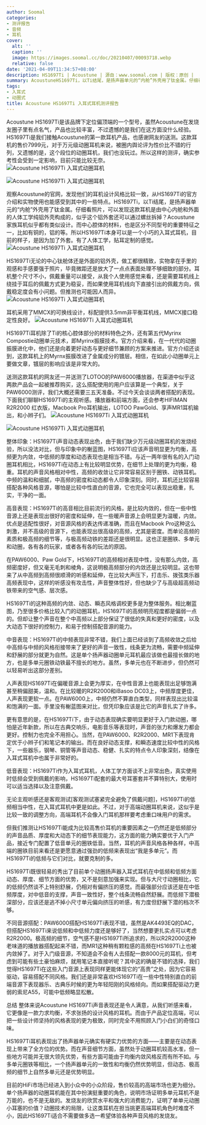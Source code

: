 ```yaml
---
author: Soomal
categories:
- 测评报告
- 音频
- 耳机
cover:
  alt: ''
  caption: ''
  image: https://images.soomal.cc/doc/20210407/00093718.webp
  relative: false
date: '2021-04-09T11:34:57+08:00'
description: HS1697Ti | Acoustune | 源自：www.soomal.com | 版权：原创 |  平均/总评分：09.86/69
summary: AcoustuneHS1697Ti，以Ti结尾，是扬声器单元的“内舱”外壳用了钛金属。仔细看照片，可以发现这款耳机是由中心内舱和外面的人体工学纯铝外壳构成的，中心腔体的材料，也是区分不同型号的重要特征之一，这也许算的上Acoustune耳机的家族式设计。
tags:
- 入耳式
- 动圈式
title: Acoustune HS1697Ti 入耳式耳机测评报告
---
```


Acoustune HS1697Ti是该品牌下定位偏顶端的一个型号，虽然Acoustune在发烧友圈子里有点名气，产品也比较丰富，不过遗憾的是我们在这方面没什么经验。HS1697Ti是我们接触Acoustune的第一款耳机产品，也感谢网友的送测。这款耳机的售价7999元，对于万元级动圈耳机来说，被圈内舆论评为性价比不错的行列，又遗憾的是，这个段位的动圈耳机，我们也没玩过。所以这样的测评，确实参考性会受到一定影响，目前只能比较无奈。
![Acoustune HS1697Ti 入耳式动圈耳机](https://images.soomal.cc/doc/20210401/00093590.webp)




![Acoustune HS1697Ti 入耳式动圈耳机](https://images.soomal.cc/doc/20210401/00093591.webp)




观察Acoustune的官网，发现他们的耳机设计风格比较一致，从HS1697Ti的官方介绍和实物使用也能感受到其中的一些特点。HS1697Ti，以Ti结尾，是扬声器单元的“内舱”外壳用了钛金属。仔细看照片，可以发现这款耳机是由中心内舱和外面的人体工学纯铝外壳构成的，似乎这个铝外套还可以通过螺丝拆掉？Acoustune家族耳机似乎都有类似设计。而中心腔体的材料，也是区分不同型号的重要特征之一，比如有铜的，铝的等。所以HS1697Ti本身可以是一个小巧的入耳式耳机，目前的样子，是因为加了外套。有了人体工学，贴耳定制的感觉。
![Acoustune HS1697Ti 入耳式动圈耳机](https://images.soomal.cc/doc/20210401/00093594.webp)




HS1697Ti无论的中心钛舱体还是外面的铝外壳，做工都很精致，实物拿在手里的观感和手感要强于照片，毕竟微距还是放大了一点点表面处理不够细致的部分。耳机整个尺寸不小，佩戴重量可以接受，从我个人使用感觉来看，还是需要耳机线上绕挂于耳后的佩戴方式更为稳妥，而如果使用耳机线向下直接引出的佩戴方向，佩戴稳定度会有小问题。但推测也可能因人而异。
![Acoustune HS1697Ti 入耳式动圈耳机](https://images.soomal.cc/doc/20210401/00093596.webp)




耳机采用了MMCX的可换线设计，标配提供3.5mm非平衡耳机线，MMCX接口稳定性良好。
![Acoustune HS1697Ti 入耳式动圈耳机](https://images.soomal.cc/doc/20210401/00093597.webp)




HS1697Ti耳机除了Ti的核心腔体部分的材料特色之外，还有第五代Myrinx Compostie动圈单元技术，即Myrinx振膜技术。官方介绍来看，在一代代的动圈振膜进化中，他们还是向着更好动态与更好细节兼顾的方案来推进。官方介绍还谈到，这款耳机上的Myrnx振膜改进了金属成分的镀层。相信，在如此小动圈单元上要做文章，镀层的影响应该是非常大的。

送测这款耳机的网友还一并送测了LOTOO的PAW6000播放器，在渠道中似乎这两款产品会一起被推荐购买，这么搭配使用的用户应该算是一个典型，关于PAW6000测评，我们大概还需要三五天准备。不过今天会谈谈两者搭配的表现。下面我们聊聊HS1697Ti的主观听感。播放器和前端方面，还会参考HIFIMAN R2R2000 红衣版，Macbook Pro耳机输出，LOTOO PawGold、享声MR1耳机输出，和小辫子们。
![Acoustune HS1697Ti 入耳式动圈耳机](https://images.soomal.cc/doc/20210401/00093602.webp)




![Acoustune HS1697Ti 入耳式动圈耳机](https://images.soomal.cc/doc/20210401/00093603.webp)




整体印象：HS1697Ti声音动态表现出色，由于我们缺少万元级动圈耳机的发烧经验，所以没法对比，但与印象中的榭蓝图，HS1697Ti应该声音明显更为均衡，高频更为内敛，中低频的厚度和动态表现也是相当不错。与近一两年很有名的入门动圈耳机相比，HS1697Ti在动态上有比较明显优势，在细节上处理的更为均衡，稳重。耳机的声音风格相对中性，高频的收敛让它非常容易区别于圈铁、动铁耳机。中频的温和和细腻，中高频的密度和动态都令人印象深刻。同时，耳机还比较容易搭配各种风格音源，哪怕是比较中性直白的音源，它也完全可以表现出稳重，扎实，干净的一面。

高音表现：HS1697Ti的高音相比目前流行的风格，是比较内敛的，但在一些中性音源上还是表现出很好的密度和延伸，在一些暖声音源上会明显更为温暖，内敛。优点是适配性很好，对音源风格的表达传递准确，而且在Macbook Pro这种这么刺激，并不高级的音源下，也能表现出很高级的高频，尤其是密度。而单论高频的素质和极高频的细节等，与极高频动铁的差距还是很明显。这也正是圈铁、多单元和动圈，各有各的玩家，或者各有各的玩法的原因。

在PAW6000、Paw Gold下，HS1697Ti的高频相对表现中性，没有那么内敛，高频密度好，但又毫无毛刺和棱角，这说明极高频部分的内敛还是比较明显。这也带来了从中高频到高频很顺滑的听感和延伸，在比较大声压下，打击乐、拨弦类乐器高频表现中，这样的听感没有攻击性，声音整体性好，但也缺少了与高级超高频动铁带来的空气感、层次感。

HS1697Ti的这种高频的内敛、动态、瞬态风格调校更多是为整体服务。相比榭蓝图，乃至很多价格比较入门的动圈耳机，HS1697Ti的高频明亮程度都是偏弱一点的。但却让整个声音在整个中高频以上部分保证了很低的失真和更好的密度，以及大动态下很好的控制力，和易于控制搭配音源的能力。

中音表现：HS1697Ti的中频表现非常不错，我们上面已经谈到了高频收敛之后给中高频与中频的风格衔接带来了更好的声音一致性，线条更为流畅，需要中频延伸和舒展的部分就更为自然。这是单个扬声器动圈单元耳机最应该做也最擅长做的地方，也是多单元圈铁动铁最不擅长的地方。虽然，多单元也在不断进步，但仍然可以轻易听出这部分差别。

人声表现HS1697Ti在偏暖音源上会更为厚实，在中性音源上也能表现出足够饱满甚至稍偏甜美，温和。在比较暖的R2R2000和iBasoo DC03上，中频厚度更佳，人声表现更软一点。在PAW6000上，中频仍然不算直白类型，同样表现出比较温和饱满的一面。手里没有榭蓝图来对比，但凭印象应该是比它的声音扎实了许多。

更有意思的是，在HS1697Ti下，由于动态表现确实要明显更好于入门款动圈，哪怕是近年新款，所以在古典交响乐，电影音乐等表现时，声音的张力和爆发力都会更好。控制力也完全不用担心。当然，在PAW6000、R2R2000、MR1下表现肯定优于小辫子们和笔记本的输出。而在良好动态支撑，和瞬态速度比较中性的风格下，一些器乐，钢琴、铜管等声音动态、稳健、扎实的特点令人印象深刻，结像在入耳式耳机中也属于非常好的。

低音表现：HS1697Ti作为入耳式耳机，人体工学方面谈不上非常出色，真实使用时低频会受到佩戴的影响，HS1697Ti配套的最大号耳塞套并不算特别大，使用时可以适当选择以及注意佩戴。

无论主观听感还是客观测试[客观测试塞紧完全避免了佩戴问题]，HS1697Ti的低频相当中性，在入耳式耳机中更是如此。不过，对于高端动圈耳机来说，这似乎是比较一致的调整方向，高端耳机不会像入门耳机那样要考虑重口味用户的需求。

但我们推测让HS1697Ti能成为比较高售价耳机的重要因素之一仍然还是低频部分的声音品质、厚度和大动态下的细节表现能力，这方面的能力确实要优于入门产品，接近专门配置了低音单元的圈铁低音。当然，耳机的声音风格各种各样，中高端的圈铁目前来看还是更愿意通过强劲的低频来表现出“我是多单元”。而HS1697Ti的低频与它们对比，就要克制的多。

HS1697Ti既很轻易的秀出了目前单个动圈扬声器入耳式耳机在中低频和低频方面动态、厚度、细节方面的优势，又不是刻意加强来实现。但与大尺寸动圈相比，它的低频仍然谈不上特别舒展，仍相对有偏挤压的感觉。而最强部分应该还是在中低频厚度，对中低音的支撑，声音一致性好，整个线条流畅自然舒展。而低频下潜极深部分，应该还是逃不掉小尺寸单元偏向挤压的听感，有力度但舒展下潜的档次不够。

不同音源搭配：PAW6000搭配HS1697Ti表现不错，虽然是AK4493EQ的DAC，但搭配HS1697Ti来说低频和中低频力度还是够好了，当然想要更扎实点可以考虑R2R2000。极高频的细节，空气感不是HS1697Ti所追求的，所以R2R2000这种老味道的播放器搭配起来不错，而MR1这种稍有颗粒感的高频在HS1697Ti上也被内敛掉了。对于入门级音源，不知道会不会有人去搭配一款8000元的耳机，但考虑到可能有些土豪怕麻烦，就用笔记本直接听呢？其中这的确是不错的选择，我们觉得HS1697Ti在这些入门音源上表现同样更能体现它的“高贵”之处，因为它容易驱动，容易搭配不同风格。我们还是非常喜欢HS1697Ti在一些中性特别直白的前端音源下表现器乐、古典乐时候的更为年轻阳刚的风格倾向。而如果搭配驱动力更弱的索尼A55，可能中低频略显松散。

总结
整体来说Acoustune HS1697Ti声音表现还是令人满意，从我们听感来看，它更像是一款力求均衡，不求张扬的设计风格的耳机。而由于产品定位高端，可以把一些设计师坚持的风格表现的更为极致，同时完全不用照顾入门小白们的奇怪口味。

HS1697Ti耳机表现出了扬声器单元确实有硬实力优势的方面――主要是在动态表现上带来了全方位的优势。而在声音细节方面，虽然处于动圈耳机较高水准，但一些地方可能并无很大领先优势，有些方面可能由于均衡内敛风格反而有所不如。与多单元圈铁等相比，一个扬声器单元的一致性和均衡仍然优势明显，但动态、极高频的细节上自然多单元还是优势明显。

目前的HiFi市场已经进入到小众中的小众阶段，售价较高的高端市场也更为细分。单个扬声器的动圈耳机能在其中扮演挺重要的角色，说明市场证明多单元耳机不是万能的，也不是无敌的。发烧友的欣赏水平和强大的消费能力，证明了单单元动圈小耳塞的价值？动圈技术的局限，让这类耳机在担当挑更高端耳机角色时难度不小，因此HS1697Ti适合不需要做多选一希望体验各种声音风格的发烧友。